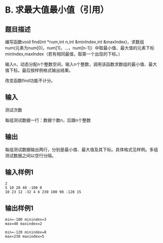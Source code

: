 # B. 求最大值最小值（引用）

## 题目描述

编写函数void find(int *num,int n,int &minIndex,int &maxIndex)，求数组num(元素为num[0]，num[1]，...，num[n-1]）中取最小值、最大值的元素下标minIndex,maxIndex（若有相同最值，取第一个出现的下标。）

输入n，动态分配n个整数空间，输入n个整数，调用该函数求数组的最小值、最大值下标。最后按样例格式输出结果。

改变函数find功能不计分。



## 输入

测试次数

每组测试数据一行：数据个数n，后跟n个整数



## 输出

每组测试数据输出两行，分别是最小值、最大值及其下标。具体格式见样例。多组测试数据之间以空行分隔。



## 输入样例1 

```
2
5 10 20 40 -100 0
10 23 12 -32 4 6 230 100 90 -120 15
```

## 输出样例1

```
min=-100 minindex=3
max=40 maxindex=2

min=-120 minindex=8
max=230 maxindex=5
```

